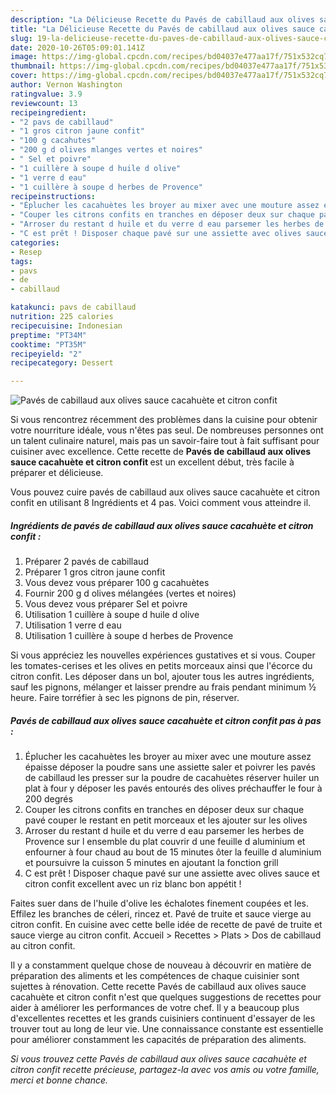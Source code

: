 ```yaml
---
description: "La Délicieuse Recette du Pavés de cabillaud aux olives sauce cacahuète et citron confit"
title: "La Délicieuse Recette du Pavés de cabillaud aux olives sauce cacahuète et citron confit"
slug: 19-la-delicieuse-recette-du-paves-de-cabillaud-aux-olives-sauce-cacahuete-et-citron-confit
date: 2020-10-26T05:09:01.141Z
image: https://img-global.cpcdn.com/recipes/bd04037e477aa17f/751x532cq70/paves-de-cabillaud-aux-olives-sauce-cacahuete-et-citron-confit-photo-principale-de-la-recette.jpg
thumbnail: https://img-global.cpcdn.com/recipes/bd04037e477aa17f/751x532cq70/paves-de-cabillaud-aux-olives-sauce-cacahuete-et-citron-confit-photo-principale-de-la-recette.jpg
cover: https://img-global.cpcdn.com/recipes/bd04037e477aa17f/751x532cq70/paves-de-cabillaud-aux-olives-sauce-cacahuete-et-citron-confit-photo-principale-de-la-recette.jpg
author: Vernon Washington
ratingvalue: 3.9
reviewcount: 13
recipeingredient:
- "2 pavs de cabillaud"
- "1 gros citron jaune confit"
- "100 g cacahutes"
- "200 g d olives mlanges vertes et noires"
- " Sel et poivre"
- "1 cuillère à soupe d huile d olive"
- "1 verre d eau"
- "1 cuillère à soupe d herbes de Provence"
recipeinstructions:
- "Éplucher les cacahuètes les broyer au mixer avec une mouture assez épaisse déposer la poudre sans une assiette saler et poivrer les pavés de cabillaud les presser sur la poudre de cacahuètes réserver huiler un plat à four y déposer les pavés entourés des olives préchauffer le four à 200 degrés"
- "Couper les citrons confits en tranches en déposer deux sur chaque pavé couper le restant en petit morceaux et les ajouter sur les olives"
- "Arroser du restant d huile et du verre d eau parsemer les herbes de Provence sur l ensemble du plat couvrir d une feuille d aluminium et enfourner à four chaud au bout de 15 minutes ôter la feuille d aluminium et poursuivre la cuisson 5 minutes en ajoutant la fonction grill"
- "C est prêt ! Disposer chaque pavé sur une assiette avec olives sauce et citron confit excellent avec un riz blanc bon appétit !"
categories:
- Resep
tags:
- pavs
- de
- cabillaud

katakunci: pavs de cabillaud 
nutrition: 225 calories
recipecuisine: Indonesian
preptime: "PT34M"
cooktime: "PT35M"
recipeyield: "2"
recipecategory: Dessert

---
```



![Pavés de cabillaud aux olives sauce cacahuète et citron confit](https://img-global.cpcdn.com/recipes/bd04037e477aa17f/751x532cq70/paves-de-cabillaud-aux-olives-sauce-cacahuete-et-citron-confit-photo-principale-de-la-recette.jpg)

Si vous rencontrez récemment des problèmes dans la cuisine pour obtenir votre nourriture idéale, vous n'êtes pas seul. De nombreuses personnes ont un talent culinaire naturel, mais pas un savoir-faire tout à fait suffisant pour cuisiner avec excellence. Cette recette de <strong> Pavés de cabillaud aux olives sauce cacahuète et citron confit </strong> est un excellent début, très facile à préparer et délicieuse.

<!--inarticleads1-->

Vous pouvez cuire pavés de cabillaud aux olives sauce cacahuète et citron confit en utilisant 8 Ingrédients et 4 pas. Voici comment vous atteindre il.

##### Ingrédients de pavés de cabillaud aux olives sauce cacahuète et citron confit :

1. Préparer 2 pavés de cabillaud
1. Préparer 1 gros citron jaune confit
1. Vous devez vous préparer 100 g cacahuètes
1. Fournir 200 g d olives mélangées (vertes et noires)
1. Vous devez vous préparer  Sel et poivre
1. Utilisation 1 cuillère à soupe d huile d olive
1. Utilisation 1 verre d eau
1. Utilisation 1 cuillère à soupe d herbes de Provence


Si vous appréciez les nouvelles expériences gustatives et si vous. Couper les tomates-cerises et les olives en petits morceaux ainsi que l&#39;écorce du citron confit. Les déposer dans un bol, ajouter tous les autres ingrédients, sauf les pignons, mélanger et laisser prendre au frais pendant minimum ½ heure. Faire torréfier à sec les pignons de pin, réserver. 

<!--inarticleads2-->

##### Pavés de cabillaud aux olives sauce cacahuète et citron confit pas à pas :

1. Éplucher les cacahuètes les broyer au mixer avec une mouture assez épaisse déposer la poudre sans une assiette saler et poivrer les pavés de cabillaud les presser sur la poudre de cacahuètes réserver huiler un plat à four y déposer les pavés entourés des olives préchauffer le four à 200 degrés
1. Couper les citrons confits en tranches en déposer deux sur chaque pavé couper le restant en petit morceaux et les ajouter sur les olives
1. Arroser du restant d huile et du verre d eau parsemer les herbes de Provence sur l ensemble du plat couvrir d une feuille d aluminium et enfourner à four chaud au bout de 15 minutes ôter la feuille d aluminium et poursuivre la cuisson 5 minutes en ajoutant la fonction grill
1. C est prêt ! Disposer chaque pavé sur une assiette avec olives sauce et citron confit excellent avec un riz blanc bon appétit !


Faites suer dans de l&#39;huile d&#39;olive les échalotes finement coupées et les. Effilez les branches de céleri, rincez et. Pavé de truite et sauce vierge au citron confit. En cuisine avec cette belle idée de recette de pavé de truite et sauce vierge au citron confit. Accueil &gt; Recettes &gt; Plats &gt; Dos de cabillaud au citron confit. 

<!--inarticleads1-->

<p>
Il y a constamment quelque chose de nouveau à découvrir en matière de préparation des aliments et les compétences de chaque cuisinier sont sujettes à rénovation. Cette recette Pavés de cabillaud aux olives sauce cacahuète et citron confit n'est que quelques suggestions de recettes pour aider à améliorer les performances de votre chef. Il y a beaucoup plus d'excellentes recettes et les grands cuisiniers continuent d'essayer de les trouver tout au long de leur vie. Une connaissance constante est essentielle pour améliorer constamment les capacités de préparation des aliments.
</p>

<p>
<i>Si vous trouvez cette Pavés de cabillaud aux olives sauce cacahuète et citron confit recette précieuse, partagez-la avec vos amis ou votre famille, merci et bonne chance.</i>
</p>
